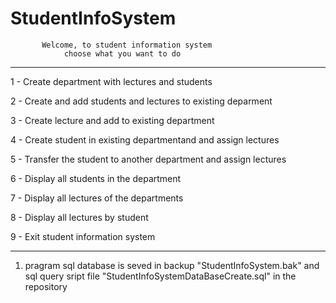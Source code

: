# StudentInfoSystem


           Welcome, to student information system
                choose what you want to do
                
----------------------------------------------------------------------

  1 - Create department with lectures and students
  
  2 - Create and add students and lectures to existing deparment
  
  3 - Create lecture and add to existing department
  
  4 - Create student in existing departmentand and assign lectures
  
  5 - Transfer the student to another department and assign lectures
  
  6 - Display all students in the department
  
  7 - Display all lectures of the departments
  
  8 - Display all lectures by student

  9 - Exit student information system
 
 -----------------------------------------------------------------------
 
1) pragram sql database is seved in backup "StudentInfoSystem.bak" and sql query sript file "StudentInfoSystemDataBaseCreate.sql" in the repository 


